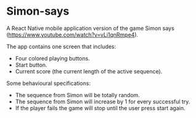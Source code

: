 # Simon-says

A React Native mobile application version of the game Simon says (https://www.youtube.com/watch?v=vLi1qnRmpe4).

The app contains one screen that includes:
- Four colored playing buttons.
- Start button.
- Current score (the current length of the active sequence).

Some behavioural specifications:
- The sequence from Simon will be totally random.
- The sequence from Simon will increase by 1 for every successful try.
- If the player fails the game will stop until the user press start again.
